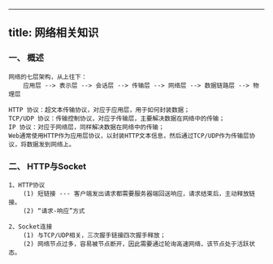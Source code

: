 -----
title: 网络相关知识
-----

### 一、 概述
	网络的七层架构，从上往下：
		应用层 --> 表示层 --> 会话层 --> 传输层 --> 网络层 --> 数据链路层 --> 物理层

	HTTP 协议：超文本传输协议，对应于应用层，用于如何封装数据；
	TCP/UDP 协议：传输控制协议，对应于传输层，主要解决数据在网络中的传输；
	IP 协议：对应于网络层，同样解决数据在网络中的传输；
	Web通常使用HTTP作为应用层协议，以封装HTTP文本信息，然后通过TCP/UDP作为传输层协议，将数据发到网络上。

### 二、 HTTP与Socket
	1、HTTP协议
		(1) 短链接 --- 客户端发出请求都需要服务器端回送响应，请求结束后，主动释放链接。
		(2) “请求-响应”方式

	2、Socket连接
		(1) 与TCP/UDP相关，三次握手链接四次握手释放；
		(2) 网络节点过多，容易被节点断开，因此需要通过轮询高速网络，该节点处于活跃状态。